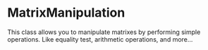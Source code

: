 # MatrixManipulation
This class allows you to manipulate matrixes by performing simple operations. Like equality test, arithmetic operations, and more...
